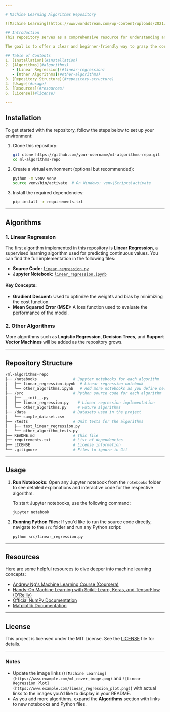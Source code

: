 ```yaml
---

# Machine Learning Algorithms Repository

![Machine Learning](https://www.wordstream.com/wp-content/uploads/2021/07/machine-learning1-1.png)

## Introduction
This repository serves as a comprehensive resource for understanding and implementing various machine learning algorithms from scratch. Each algorithm is implemented in Python, and detailed explanations are provided through Jupyter notebooks. 

The goal is to offer a clear and beginner-friendly way to grasp the core ideas behind common machine learning algorithms without relying on external libraries, thus strengthening the understanding of fundamental concepts.

## Table of Contents
1. [Installation](#installation)
2. [Algorithms](#algorithms)
   - [Linear Regression](#linear-regression)
   - [Other Algorithms](#other-algorithms)
3. [Repository Structure](#repository-structure)
4. [Usage](#usage)
5. [Resources](#resources)
6. [License](#license)

---
```


## Installation

To get started with the repository, follow the steps below to set up your environment:

1. Clone this repository:

   ```bash
   git clone https://github.com/your-username/ml-algorithms-repo.git
   cd ml-algorithms-repo
   ```

2. Create a virtual environment (optional but recommended):

   ```bash
   python -m venv venv
   source venv/bin/activate  # On Windows: venv\Scripts\activate
   ```

3. Install the required dependencies:
   ```bash
   pip install -r requirements.txt
   ```

---

## Algorithms

### 1. Linear Regression

The first algorithm implemented in this repository is **Linear Regression**, a supervised learning algorithm used for predicting continuous values. You can find the full implementation in the following files:

- **Source Code:** [`linear_regression.py`](src/linear_regression.py)
- **Jupyter Notebook:** [`linear_regression.ipynb`](notebooks/linear_regression.ipynb)

#### Key Concepts:

- **Gradient Descent:** Used to optimize the weights and bias by minimizing the cost function.
- **Mean Squared Error (MSE):** A loss function used to evaluate the performance of the model.

### 2. Other Algorithms

More algorithms such as **Logistic Regression**, **Decision Trees**, and **Support Vector Machines** will be added as the repository grows.

---

## Repository Structure

```bash
/ml-algorithms-repo
├── /notebooks                # Jupyter notebooks for each algorithm
│   ├── linear_regression.ipynb  # Linear regression notebook
│   └── other_algorithms.ipynb   # Add more notebooks as you define new algorithms
├── /src                      # Python source code for each algorithm
│   ├── __init__.py
│   ├── linear_regression.py    # Linear regression implementation
│   └── other_algorithms.py     # Future algorithms
├── /data                     # Datasets used in the project
│   └── sample_dataset.csv
├── /tests                    # Unit tests for the algorithms
│   ├── test_linear_regression.py
│   └── other_algorithm_tests.py
├── README.md                 # This file
├── requirements.txt          # List of dependencies
├── LICENSE                   # License information
└── .gitignore                # Files to ignore in Git
```

---

## Usage

1. **Run Notebooks:**
   Open any Jupyter notebook from the `notebooks` folder to see detailed explanations and interactive code for the respective algorithm.

   To start Jupyter notebooks, use the following command:

   ```bash
   jupyter notebook
   ```

2. **Running Python Files:**
   If you'd like to run the source code directly, navigate to the `src` folder and run any Python script:
   ```bash
   python src/linear_regression.py
   ```

---

## Resources

Here are some helpful resources to dive deeper into machine learning concepts:

- [Andrew Ng's Machine Learning Course (Coursera)](https://www.coursera.org/learn/machine-learning)
- [Hands-On Machine Learning with Scikit-Learn, Keras, and TensorFlow (O'Reilly)](https://www.oreilly.com/library/view/hands-on-machine-learning/9781492032632/)
- [Official NumPy Documentation](https://numpy.org/doc/)
- [Matplotlib Documentation](https://matplotlib.org/stable/contents.html)

---

## License

This project is licensed under the MIT License. See the [LICENSE](LICENSE) file for details.

---

### Notes

- Update the image links (`![Machine Learning](https://www.example.com/ml_cover_image.png)` and `![Linear Regression Plot](https://www.example.com/linear_regression_plot.png)`) with actual links to the images you'd like to display in your README.
- As you add more algorithms, expand the **Algorithms** section with links to new notebooks and Python files.

